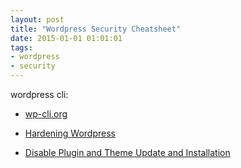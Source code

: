 ```yaml
---
layout: post
title: "Wordpress Security Cheatsheet"
date: 2015-01-01 01:01:01
tags:
- wordpress
- security
---
```


wordpress cli:

- [wp-cli.org](http://wp-cli.org/)

- [Hardening Wordpress](http://codex.wordpress.org/Hardening_WordPress)
- [Disable Plugin and Theme Update and Installation](https://codex.wordpress.org/Editing_wp-config.php#Disable_Plugin_and_Theme_Update_and_Installation)
